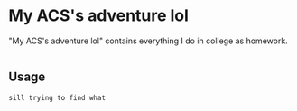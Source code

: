 # My ACS's adventure lol

"My ACS's adventure lol" contains everything I do in college as homework.

```bash

```

## Usage

```bash
sill trying to find what
```
